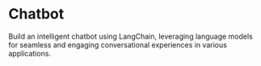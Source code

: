 # Chatbot
 Build an intelligent chatbot using LangChain, leveraging language models for seamless and engaging conversational experiences in various applications.
